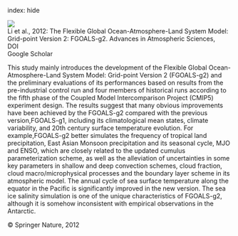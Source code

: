 index: hide

<div class="Citation">
    <div class="Citation-thumb CitationThumb-linked"  data-href="https://doi.org/10.1007/s00376-012-2140-6">
      <img src="https://static.claimspace.cloud/climate-study-static/refs/thumbs/9/Li_et_al_2012-thumb.png" />
    </div>

  <div class="Citation-body">
    <div class="Citation-text">Li et al., 2012: The Flexible Global Ocean-Atmosphere-Land System Model: Grid-point Version 2: FGOALS-g2. <span class="Article-journal">Advances in Atmospheric Sciences, </span><span class="Article-volume"></span></div>
    <div class="Citation-links">
      <div class="CitationLink" data-href="https://doi.org/10.1007/s00376-012-2140-6">
        <div class="CitationLink-icon CitationLink-Doi"></div>
        <div class="CitationLink-text">DOI</div>
      </div>
      <div class="CitationLink" data-href="https://scholar.google.com/scholar?q=10.1007/s00376-012-2140-6">
        <div class="CitationLink-icon CitationLink-Scholar"></div>
        <div class="CitationLink-text">Google Scholar</div>
      </div>
    </div>
  </div>
</div>

This study mainly introduces the development of the Flexible Global Ocean-Atmosphere-Land System Model: Grid-point Version 2 (FGOALS-g2) and the preliminary evaluations of its performances based on results from the pre-industrial control run and four members of historical runs according to the fifth phase of the Coupled Model Intercomparison Project (CMIP5) experiment design. The results suggest that many obvious improvements have been achieved by the FGOALS-g2 compared with the previous version,FGOALS-g1, including its climatological mean states, climate variability, and 20th century surface temperature evolution. For example,FGOALS-g2 better simulates the frequency of tropical land precipitation, East Asian Monsoon precipitation and its seasonal cycle, MJO and ENSO, which are closely related to the updated cumulus parameterization scheme, as well as the alleviation of uncertainties in some key parameters in shallow and deep convection schemes, cloud fraction, cloud macro/microphysical processes and the boundary layer scheme in its atmospheric model. The annual cycle of sea surface temperature along the equator in the Pacific is significantly improved in the new version. The sea ice salinity simulation is one of the unique characteristics of FGOALS-g2, although it is somehow inconsistent with empirical observations in the Antarctic.

<div class="Citation-copy">
&copy; Springer Nature, 2012
</div>